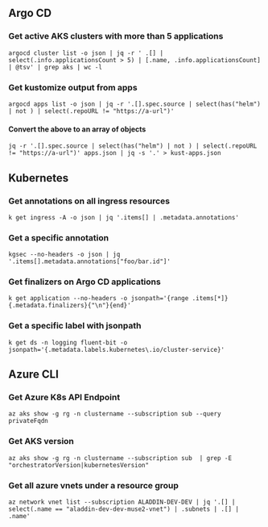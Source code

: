## Argo CD
### Get active AKS clusters with more than 5 applications
`argocd cluster list -o json | jq -r ' .[] | select(.info.applicationsCount > 5) | [.name, .info.applicationsCount] | @tsv' | grep aks | wc -l`
### Get kustomize output from apps
`argocd apps list -o json | jq -r '.[].spec.source | select(has("helm") | not ) | select(.repoURL != "https://a-url")'`
#### Convert the above to an array of objects
`jq -r '.[].spec.source | select(has("helm") | not ) | select(.repoURL != "https://a-url")' apps.json | jq -s '.' > kust-apps.json`

## Kubernetes
### Get annotations on all ingress resources
`k get ingress -A -o json | jq '.items[] | .metadata.annotations'`
### Get a specific annotation
`kgsec --no-headers -o json | jq '.items[].metadata.annotations["foo/bar.id"]'`
### Get finalizers on Argo CD applications
`k get application --no-headers -o jsonpath='{range .items[*]}{.metadata.finalizers}{"\n"}{end}'`
### Get a specific label with jsonpath
`k get ds -n logging fluent-bit -o jsonpath='{.metadata.labels.kubernetes\.io/cluster-service}'`

## Azure CLI
### Get Azure K8s API Endpoint
`az aks show -g rg -n clustername --subscription sub --query privateFqdn`
### Get AKS version
`az aks show -g rg -n clustername --subscription sub  | grep -E "orchestratorVersion|kubernetesVersion"`
### Get all azure vnets under a resource group
`az network vnet list --subscription ALADDIN-DEV-DEV | jq '.[] | select(.name == "aladdin-dev-dev-muse2-vnet") | .subnets | .[] | .name'`